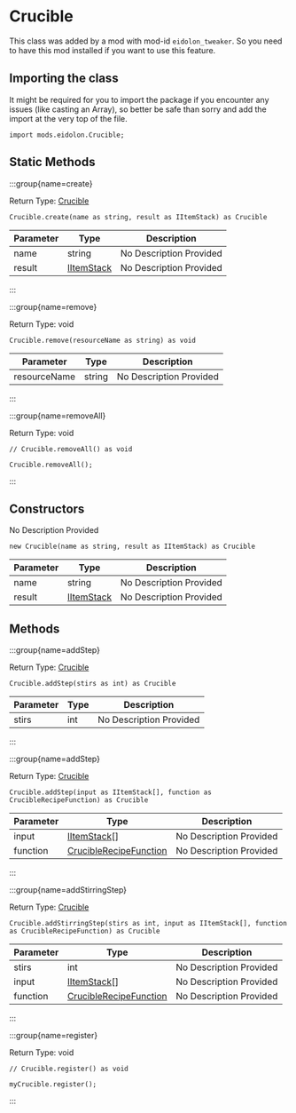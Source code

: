 # Crucible

This class was added by a mod with mod-id `eidolon_tweaker`. So you need to have this mod installed if you want to use this feature.

## Importing the class

It might be required for you to import the package if you encounter any issues (like casting an Array), so better be safe than sorry and add the import at the very top of the file.
```zenscript
import mods.eidolon.Crucible;
```


## Static Methods

:::group{name=create}

Return Type: [Crucible](/mods/eidolontweaker/Crucible)

```zenscript
Crucible.create(name as string, result as IItemStack) as Crucible
```

| Parameter | Type                                        | Description             |
| --------- | ------------------------------------------- | ----------------------- |
| name      | string                                      | No Description Provided |
| result    | [IItemStack](/vanilla/api/items/IItemStack) | No Description Provided |


:::

:::group{name=remove}

Return Type: void

```zenscript
Crucible.remove(resourceName as string) as void
```

| Parameter    | Type   | Description             |
| ------------ | ------ | ----------------------- |
| resourceName | string | No Description Provided |


:::

:::group{name=removeAll}

Return Type: void

```zenscript
// Crucible.removeAll() as void

Crucible.removeAll();
```

:::

## Constructors

No Description Provided
```zenscript
new Crucible(name as string, result as IItemStack) as Crucible
```
| Parameter | Type                                        | Description             |
| --------- | ------------------------------------------- | ----------------------- |
| name      | string                                      | No Description Provided |
| result    | [IItemStack](/vanilla/api/items/IItemStack) | No Description Provided |



## Methods

:::group{name=addStep}

Return Type: [Crucible](/mods/eidolontweaker/Crucible)

```zenscript
Crucible.addStep(stirs as int) as Crucible
```

| Parameter | Type | Description             |
| --------- | ---- | ----------------------- |
| stirs     | int  | No Description Provided |


:::

:::group{name=addStep}

Return Type: [Crucible](/mods/eidolontweaker/Crucible)

```zenscript
Crucible.addStep(input as IItemStack[], function as CrucibleRecipeFunction) as Crucible
```

| Parameter | Type                                                                      | Description             |
| --------- | ------------------------------------------------------------------------- | ----------------------- |
| input     | [IItemStack](/vanilla/api/items/IItemStack)[]                             | No Description Provided |
| function  | [CrucibleRecipeFunction](/mods/eidolontweaker/api/CrucibleRecipeFunction) | No Description Provided |


:::

:::group{name=addStirringStep}

Return Type: [Crucible](/mods/eidolontweaker/Crucible)

```zenscript
Crucible.addStirringStep(stirs as int, input as IItemStack[], function as CrucibleRecipeFunction) as Crucible
```

| Parameter | Type                                                                      | Description             |
| --------- | ------------------------------------------------------------------------- | ----------------------- |
| stirs     | int                                                                       | No Description Provided |
| input     | [IItemStack](/vanilla/api/items/IItemStack)[]                             | No Description Provided |
| function  | [CrucibleRecipeFunction](/mods/eidolontweaker/api/CrucibleRecipeFunction) | No Description Provided |


:::

:::group{name=register}

Return Type: void

```zenscript
// Crucible.register() as void

myCrucible.register();
```

:::



